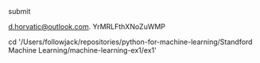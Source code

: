 submit

d.horvatic@outlook.com.
YrMRLFthXNoZuWMP

cd '/Users/followjack/repositories/python-for-machine-learning/Standford Machine Learning/machine-learning-ex1/ex1'
